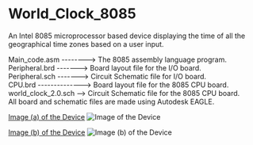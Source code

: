 # World_Clock_8085
An Intel 8085 microprocessor based device displaying the time of all the geographical time zones based on a user input.<br/>

Main_code.asm --------> The 8085 assembly language program.<br/>
Peripheral.brd -------> Board layout file for the I/O board. <br/>
Peripheral.sch -------> Circuit Schematic file for I/O board. <br/>
CPU.brd --------------> Board layout file for the 8085 CPU board. <br/>
world_clock_2.0.sch --> Circuit Schematic file for the 8085 CPU board. <br/>
All board and schematic files are made using Autodesk EAGLE. <br/>

[Image (a) of the Device](https://drive.google.com/file/d/1ZphsaR_vkj9hESxW5N7R6vfBDCEByzWG/view?usp=sharing)
![Image of the Device](https://drive.google.com/uc?export=view&id=1ZphsaR_vkj9hESxW5N7R6vfBDCEByzWG)

[Image (b) of the Device](https://drive.google.com/file/d/1xtrZFzuJcVHUMF8EjI57J5fJ46bng3HB/view?usp=sharing)
![Image (b) of the Device](https://drive.google.com/uc?export=view&id=1xtrZFzuJcVHUMF8EjI57J5fJ46bng3HB)
